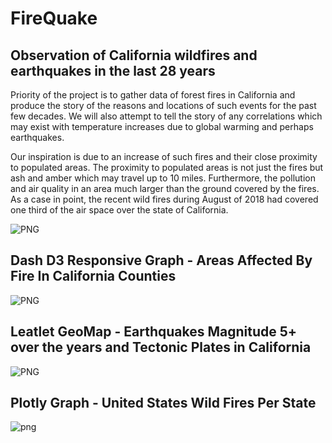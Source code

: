 # FireQuake

## Observation of California wildfires and earthquakes in the last 28 years


Priority of the project is to gather data of forest fires in California and produce the story of the reasons and locations of such events for the past few decades. We will also attempt to tell the story of any correlations which may exist with temperature increases due to global warming and perhaps earthquakes.

Our inspiration is due to an increase of such fires and their close proximity to populated areas. The proximity to populated areas is not just the fires but ash and amber which may travel up to 10 miles. Furthermore, the pollution and air quality in an area much larger than the ground covered by the fires. As a case in point, the recent wild fires during August of 2018 had covered one third of the air space over the state of California.


![PNG](ProjectFireQuake/Images/Main.PNG)

## Dash D3 Responsive Graph - Areas Affected By Fire In California Counties


![PNG](ProjectFireQuake/Images/AcresBurned.PNG)


## Leatlet GeoMap - Earthquakes Magnitude 5+ over the years and Tectonic Plates in California

![PNG](ProjectFireQuake/Images/EarthQuakes.PNG)


## Plotly Graph - United States Wild Fires Per State

![png](ProjectFireQuake/Images/USWildFires.png)
